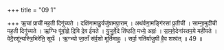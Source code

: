 +++
title = "09 1"

+++
ऋ॒चां प्राची॑ मह॒ती दिगु॑च्यते । दक्षि॑णामाहु॒र्यजु॑षामपा॒राम् । अथ॑र्वणा॒मङ्गि॑रसां प्र॒तीची॑ । साम्ना॒मुदी॑ची मह॒ती दिगु॑च्यते । ऋ॒ग्भिः पू॑र्वा॒ह्णे दि॒वि दे॒व ई॑यते । यु॒जु॒र्वे॒दे ति॑ष्ठति॒ मध्ये॒ अह्नः॑ । सा॒म॒वे॒देना॑स्तम॒ये मही॑यते । वेदै॒रशू॑न्यस्त्रि॒भिरे॑ति॒ सूर्यः॑ । ऋ॒ग्भ्यो जा॒ताँ स॑र्व॒शो मूर्ति॑माहुः । सर्वा॒ गति॑र्याजु॒षी है॒व शश्व॑त् ॥ 49 ॥

